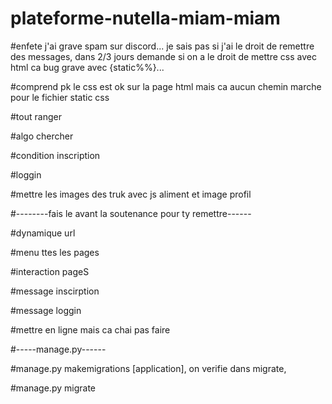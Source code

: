 # plateforme-nutella-miam-miam

#enfete j'ai grave spam sur discord... je sais pas si j'ai le droit de remettre des messages, dans 2/3 jours demande si on a le droit de mettre css avec html ca bug grave avec {static%%}... 

#comprend pk le css est ok sur la page html mais ca aucun chemin marche pour le fichier static css

#tout ranger

#algo chercher

#condition inscription

#loggin

#mettre les images des truk avec js aliment et image profil



#--------fais le avant la soutenance pour ty remettre------

#dynamique url

#menu ttes les pages

#interaction pageS

#message inscirption

#message loggin

#mettre en ligne mais ca chai pas faire



#-----manage.py------

#manage.py makemigrations [application], on verifie dans migrate, 

#manage.py migrate

